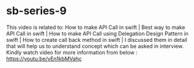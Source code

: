 # sb-series-9
This video is related to:  How to make API Call in swift |  Best way to make API Call in swift | How to make API Call using Delegation Design Pattern in swift | How to create call back method in swift | I discussed them in detail that will help us to understand concept which can be asked in interview.
Kindly watch video for more information from below : https://youtu.be/vEn1kbMVahc
